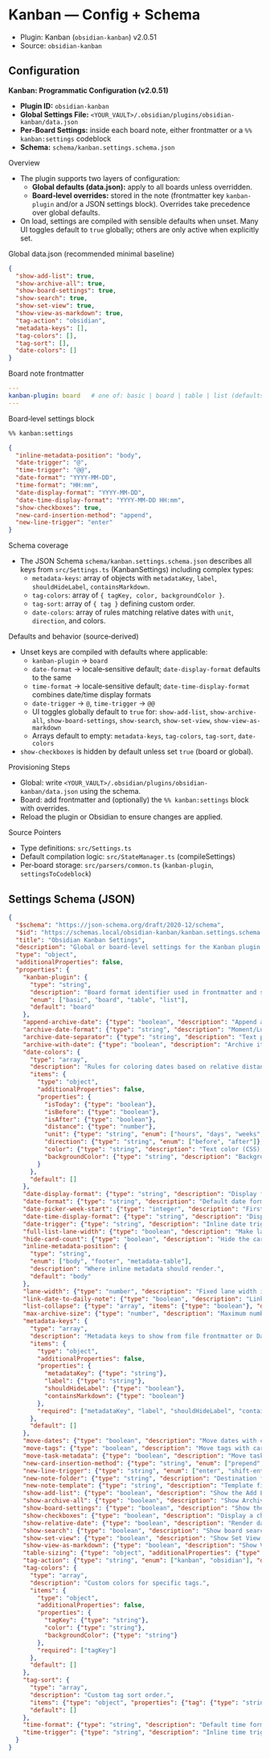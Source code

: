 # Kanban — Config + Schema

- Plugin: Kanban (`obsidian-kanban`) v2.0.51
- Source: `obsidian-kanban`

## Configuration

**Kanban: Programmatic Configuration (v2.0.51)**

- **Plugin ID:** `obsidian-kanban`
- **Global Settings File:** `<YOUR_VAULT>/.obsidian/plugins/obsidian-kanban/data.json`
- **Per‑Board Settings:** inside each board note, either frontmatter or a `%% kanban:settings` codeblock
- **Schema:** `schema/kanban.settings.schema.json`

Overview
- The plugin supports two layers of configuration:
  - **Global defaults (data.json):** apply to all boards unless overridden.
  - **Board‑level overrides:** stored in the note (frontmatter key `kanban-plugin` and/or a JSON settings block). Overrides take precedence over global defaults.
- On load, settings are compiled with sensible defaults when unset. Many UI toggles default to `true` globally; others are only active when explicitly set.

Global data.json (recommended minimal baseline)
```json
{
  "show-add-list": true,
  "show-archive-all": true,
  "show-board-settings": true,
  "show-search": true,
  "show-set-view": true,
  "show-view-as-markdown": true,
  "tag-action": "obsidian",
  "metadata-keys": [],
  "tag-colors": [],
  "tag-sort": [],
  "date-colors": []
}
```

Board note frontmatter
```yaml
---
kanban-plugin: board   # one of: basic | board | table | list (defaults to board)
---
```

Board‑level settings block
```markdown
%% kanban:settings
```
```json
{
  "inline-metadata-position": "body",
  "date-trigger": "@",
  "time-trigger": "@@",
  "date-format": "YYYY-MM-DD",            
  "time-format": "HH:mm",                 
  "date-display-format": "YYYY-MM-DD",    
  "date-time-display-format": "YYYY-MM-DD HH:mm",
  "show-checkboxes": true,
  "new-card-insertion-method": "append",
  "new-line-trigger": "enter"
}
```

Schema coverage
- The JSON Schema `schema/kanban.settings.schema.json` describes all keys from `src/Settings.ts` (KanbanSettings) including complex types:
  - `metadata-keys`: array of objects with `metadataKey`, `label`, `shouldHideLabel`, `containsMarkdown`.
  - `tag-colors`: array of `{ tagKey, color, backgroundColor }`.
  - `tag-sort`: array of `{ tag }` defining custom order.
  - `date-colors`: array of rules matching relative dates with `unit`, `direction`, and colors.

Defaults and behavior (source‑derived)
- Unset keys are compiled with defaults where applicable:
  - `kanban-plugin` → `board`
  - `date-format` → locale‑sensitive default; `date-display-format` defaults to the same
  - `time-format` → locale‑sensitive default; `date-time-display-format` combines date/time display formats
  - `date-trigger` → `@`, `time-trigger` → `@@`
  - UI toggles globally default to `true` for: `show-add-list`, `show-archive-all`, `show-board-settings`, `show-search`, `show-set-view`, `show-view-as-markdown`
  - Arrays default to empty: `metadata-keys`, `tag-colors`, `tag-sort`, `date-colors`
- `show-checkboxes` is hidden by default unless set `true` (board or global).

Provisioning Steps
- Global: write `<YOUR_VAULT>/.obsidian/plugins/obsidian-kanban/data.json` using the schema.
- Board: add frontmatter and (optionally) the `%% kanban:settings` block with overrides.
- Reload the plugin or Obsidian to ensure changes are applied.

Source Pointers
- Type definitions: `src/Settings.ts`
- Default compilation logic: `src/StateManager.ts` (compileSettings)
- Per‑board storage: `src/parsers/common.ts` (`kanban-plugin`, `settingsToCodeblock`)

## Settings Schema (JSON)

```json
{
  "$schema": "https://json-schema.org/draft/2020-12/schema",
  "$id": "https://schemas.local/obsidian-kanban/kanban.settings.schema.json",
  "title": "Obsidian Kanban Settings",
  "description": "Global or board-level settings for the Kanban plugin. Keys mirror src/Settings.ts (KanbanSettings).",
  "type": "object",
  "additionalProperties": false,
  "properties": {
    "kanban-plugin": {
      "type": "string",
      "description": "Board format identifier used in frontmatter and settings.",
      "enum": ["basic", "board", "table", "list"],
      "default": "board"
    },
    "append-archive-date": {"type": "boolean", "description": "Append archive date to archived items."},
    "archive-date-format": {"type": "string", "description": "Moment/Luxon-like format string for archive timestamp."},
    "archive-date-separator": {"type": "string", "description": "Text placed between archive date and title when appending."},
    "archive-with-date": {"type": "boolean", "description": "Archive items with date in archive section."},
    "date-colors": {
      "type": "array",
      "description": "Rules for coloring dates based on relative distance.",
      "items": {
        "type": "object",
        "additionalProperties": false,
        "properties": {
          "isToday": {"type": "boolean"},
          "isBefore": {"type": "boolean"},
          "isAfter": {"type": "boolean"},
          "distance": {"type": "number"},
          "unit": {"type": "string", "enum": ["hours", "days", "weeks", "months"]},
          "direction": {"type": "string", "enum": ["before", "after"]},
          "color": {"type": "string", "description": "Text color (CSS)."},
          "backgroundColor": {"type": "string", "description": "Background color (CSS)."}
        }
      },
      "default": []
    },
    "date-display-format": {"type": "string", "description": "Display format for dates (defaults to date-format)."},
    "date-format": {"type": "string", "description": "Default date format (computed via locale if unset)."},
    "date-picker-week-start": {"type": "integer", "description": "First day of week in date picker (0-6).", "minimum": 0, "maximum": 6},
    "date-time-display-format": {"type": "string", "description": "Display format for date+time."},
    "date-trigger": {"type": "string", "description": "Inline date trigger character.", "default": "@"},
    "full-list-lane-width": {"type": "boolean", "description": "Make lanes full width in list view."},
    "hide-card-count": {"type": "boolean", "description": "Hide the card count per lane."},
    "inline-metadata-position": {
      "type": "string",
      "enum": ["body", "footer", "metadata-table"],
      "description": "Where inline metadata should render.",
      "default": "body"
    },
    "lane-width": {"type": "number", "description": "Fixed lane width in pixels."},
    "link-date-to-daily-note": {"type": "boolean", "description": "Link date to daily note."},
    "list-collapse": {"type": "array", "items": {"type": "boolean"}, "description": "Lane collapse state order."},
    "max-archive-size": {"type": "number", "description": "Maximum number of archived cards to retain."},
    "metadata-keys": {
      "type": "array",
      "description": "Metadata keys to show from file frontmatter or Dataview.",
      "items": {
        "type": "object",
        "additionalProperties": false,
        "properties": {
          "metadataKey": {"type": "string"},
          "label": {"type": "string"},
          "shouldHideLabel": {"type": "boolean"},
          "containsMarkdown": {"type": "boolean"}
        },
        "required": ["metadataKey", "label", "shouldHideLabel", "containsMarkdown"]
      },
      "default": []
    },
    "move-dates": {"type": "boolean", "description": "Move dates with card when drag-dropping."},
    "move-tags": {"type": "boolean", "description": "Move tags with card when drag-dropping."},
    "move-task-metadata": {"type": "boolean", "description": "Move task metadata with card when drag-dropping."},
    "new-card-insertion-method": {"type": "string", "enum": ["prepend", "prepend-compact", "append"], "description": "Where to insert new cards."},
    "new-line-trigger": {"type": "string", "enum": ["enter", "shift-enter"], "description": "Keyboard to insert new line in editor."},
    "new-note-folder": {"type": "string", "description": "Destination folder for notes created from cards."},
    "new-note-template": {"type": "string", "description": "Template file path for notes created from cards."},
    "show-add-list": {"type": "boolean", "description": "Show the Add List button.", "default": true},
    "show-archive-all": {"type": "boolean", "description": "Show Archive All action.", "default": true},
    "show-board-settings": {"type": "boolean", "description": "Show the Board Settings action.", "default": true},
    "show-checkboxes": {"type": "boolean", "description": "Display a checkbox with each card (defaults to hidden when unset)."},
    "show-relative-date": {"type": "boolean", "description": "Render dates relatively (e.g., Today, Tomorrow)."},
    "show-search": {"type": "boolean", "description": "Show board search.", "default": true},
    "show-set-view": {"type": "boolean", "description": "Show Set View menu.", "default": true},
    "show-view-as-markdown": {"type": "boolean", "description": "Show View as Markdown action.", "default": true},
    "table-sizing": {"type": "object", "additionalProperties": {"type": "number"}, "description": "Per-column width map for table view."},
    "tag-action": {"type": "string", "enum": ["kanban", "obsidian"], "default": "obsidian", "description": "How tag clicks are handled."},
    "tag-colors": {
      "type": "array",
      "description": "Custom colors for specific tags.",
      "items": {
        "type": "object",
        "additionalProperties": false,
        "properties": {
          "tagKey": {"type": "string"},
          "color": {"type": "string"},
          "backgroundColor": {"type": "string"}
        },
        "required": ["tagKey"]
      },
      "default": []
    },
    "tag-sort": {
      "type": "array",
      "description": "Custom tag sort order.",
      "items": {"type": "object", "properties": {"tag": {"type": "string"}}, "required": ["tag"]},
      "default": []
    },
    "time-format": {"type": "string", "description": "Default time format (computed via locale if unset)."},
    "time-trigger": {"type": "string", "description": "Inline time trigger sequence.", "default": "@@"}
  }
}
```

